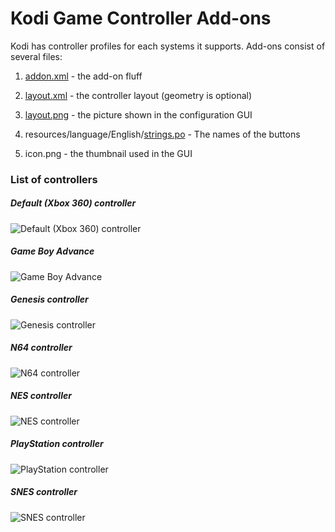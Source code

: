 # Kodi Game Controller Add-ons

Kodi has controller profiles for each systems it supports. Add-ons consist of several files:

1. [addon.xml](https://github.com/kodi-game/kodi-game-controllers/blob/master/addons/game.controller.default/addon.xml) - the add-on fluff

2. [layout.xml](https://github.com/kodi-game/kodi-game-controllers/blob/master/addons/game.controller.default/layout.xml) - the controller layout (geometry is optional)

3. [layout.png](https://github.com/kodi-game/kodi-game-controllers/blob/master/addons/game.controller.default/layout.png) - the picture shown in the configuration GUI

4. resources/language/English/[strings.po](https://github.com/kodi-game/kodi-game-controllers/blob/master/addons/game.controller.default/resources/language/English/strings.po) - The names of the buttons

5. icon.png - the thumbnail used in the GUI

### List of controllers

##### Default (Xbox 360) controller

![Default (Xbox 360) controller](https://github.com/kodi-game/kodi-game-controllers/blob/master/addons/game.controller.default/layout.png)

##### Game Boy Advance

![Game Boy Advance](https://github.com/kodi-game/kodi-game-controllers/blob/master/addons/game.controller.gba/layout.png)

##### Genesis controller

![Genesis controller](https://github.com/kodi-game/kodi-game-controllers/blob/master/addons/game.controller.genesis/layout.png)

##### N64 controller

![N64 controller](https://github.com/kodi-game/kodi-game-controllers/blob/master/addons/game.controller.n64/layout.png)

##### NES controller

![NES controller](https://github.com/kodi-game/kodi-game-controllers/blob/master/addons/game.controller.nes/layout.png)

##### PlayStation controller

![PlayStation controller](https://github.com/kodi-game/kodi-game-controllers/blob/master/addons/game.controller.ps/layout.png)

##### SNES controller

![SNES controller](https://github.com/kodi-game/kodi-game-controllers/blob/master/addons/game.controller.snes/layout.png)

